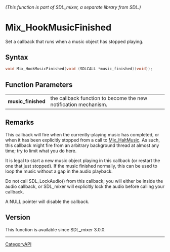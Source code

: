 ###### (This function is part of SDL_mixer, a separate library from SDL.)
# Mix_HookMusicFinished

Set a callback that runs when a music object has stopped playing.

## Syntax

```c
void Mix_HookMusicFinished(void (SDLCALL *music_finished)(void));

```

## Function Parameters

|                        |                                                                 |
| ---------------------- | --------------------------------------------------------------- |
| **music_finished**     | the callback function to become the new notification mechanism. |

## Remarks

This callback will fire when the currently-playing music has completed, or
when it has been explicitly stopped from a call to
[Mix_HaltMusic](Mix_HaltMusic.md). As such, this callback might fire from an
arbitrary background thread at almost any time; try to limit what you do
here.

It is legal to start a new music object playing in this callback (or
restart the one that just stopped). If the music finished normally, this
can be used to loop the music without a gap in the audio playback.

Do not call SDL_LockAudio() from this callback; you will either be inside
the audio callback, or SDL_mixer will explicitly lock the audio before
calling your callback.

A NULL pointer will disable the callback.

## Version

This function is available since SDL_mixer 3.0.0.

----
[CategoryAPI](CategoryAPI.md)
